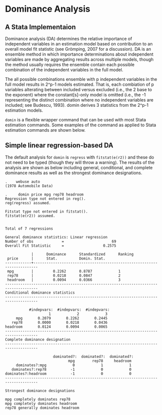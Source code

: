 # Dominance Analysis
## A Stata Implementaion

Dominance analysis (DA) determines the relative importance of independent variables in an estimation model based on contribution to an overall model fit statistic (see Grömping, 2007 for a discussion).  DA is an ensemble method in which importance determinations about independent variables are made by aggregating results across multiple models, though the method usually requires the ensemble contain each possible combination of the independent variables in the full model.  

The all possible combinations ensemble with p independent variables in the full model results in 2^p-1 models estimated.  That is, each combiation of p variables alterating between included versus excluded (i.e., the 2 base to the exponent) where the constant[s]-only model is omitted (i.e., the -1 representing the distinct combination where no independent variables are included; see Budescu, 1993). domin derives 3 statistics from the 2^p-1 estimation models.

`domin` is a flexible wrapper command that can be used with most Stata estimation commands.  Some examples of the command as applied to Stata estimation commands are shown below.

## Simple linear regression-based DA

The default analysis for `domin` is `regress` with `fitstat(e(r2))` and these do not need to be typed (though they will throw a warning).  The results of the analysis are shown as below including general, conditional, and complete dominance results as well as the strongest dominance designations.

```
.    webuse auto
(1978 Automobile Data)

.     domin price mpg rep78 headroom
Regression type not entered in reg(). 
reg(regress) assumed.

Fitstat type not entered in fitstat(). 
fitstat(e(r2)) assumed.


Total of 7 regressions

General dominance statistics: Linear regression
Number of obs             =                      69
Overall Fit Statistic     =                  0.2575

            |      Dominance      Standardized      Ranking
 price      |      Stat.          Domin. Stat.
------------+------------------------------------------------------------------------
 mpg        |         0.2262      0.8787            1 
 rep78      |         0.0218      0.0847            2 
 headroom   |         0.0094      0.0366            3 
-------------------------------------------------------------------------------------
Conditional dominance statistics
-------------------------------------------------------------------------------------

           #indepvars:  #indepvars:  #indepvars:
                    1            2            3
     mpg       0.2079       0.2262       0.2445
   rep78       0.0000       0.0218       0.0436
headroom       0.0124       0.0094       0.0065
-------------------------------------------------------------------------------------
Complete dominance designation
-------------------------------------------------------------------------------------

                      dominated?:  dominated?:  dominated?:
                             mpg        rep78     headroom
     dominates?:mpg            0            1            1
   dominates?:rep78           -1            0            0
dominates?:headroom           -1            0            0
-------------------------------------------------------------------------------------

Strongest dominance designations

mpg completely dominates rep78
mpg completely dominates headroom
rep78 generally dominates headroom
```
